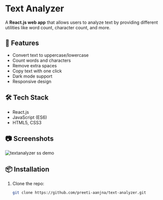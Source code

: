 # Text Analyzer

A **React.js web app** that allows users to analyze text by providing different utilities like word count, character count, and more.

## 🚀 Features
- Convert text to uppercase/lowercase
- Count words and characters
- Remove extra spaces
- Copy text with one click
- Dark mode support
- Responsive design

## 🛠️ Tech Stack
- React.js
- JavaScript (ES6)
- HTML5, CSS3

## 📷 Screenshots
![textanalyzer ss demo](https://github.com/user-attachments/assets/b8f054f0-d929-4c61-85dc-c1bad8d5585a)


## 📦 Installation
1. Clone the repo:
   ```bash
   git clone https://github.com/preeti-aanjna/text-analyzer.git

